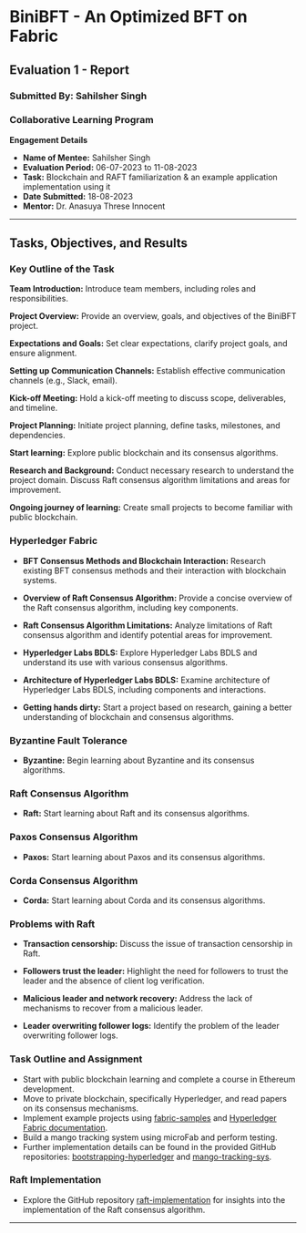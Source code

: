 # BiniBFT - An Optimized BFT on Fabric

## Evaluation 1 - Report

### Submitted By: Sahilsher Singh
### Collaborative Learning Program

**Engagement Details**

- **Name of Mentee:** Sahilsher Singh
- **Evaluation Period:** 06-07-2023 to 11-08-2023
- **Task:** Blockchain and RAFT familiarization & an example application implementation using it
- **Date Submitted:** 18-08-2023
- **Mentor:** Dr. Anasuya Threse Innocent

---

## Tasks, Objectives, and Results

### Key Outline of the Task

**Team Introduction:**
Introduce team members, including roles and responsibilities.

**Project Overview:**
Provide an overview, goals, and objectives of the BiniBFT project.

**Expectations and Goals:**
Set clear expectations, clarify project goals, and ensure alignment.

**Setting up Communication Channels:**
Establish effective communication channels (e.g., Slack, email).

**Kick-off Meeting:**
Hold a kick-off meeting to discuss scope, deliverables, and timeline.

**Project Planning:**
Initiate project planning, define tasks, milestones, and dependencies.

**Start learning:**
Explore public blockchain and its consensus algorithms.

**Research and Background:**
Conduct necessary research to understand the project domain. Discuss Raft consensus algorithm limitations and areas for improvement.

**Ongoing journey of learning:**
Create small projects to become familiar with public blockchain.

### Hyperledger Fabric

- **BFT Consensus Methods and Blockchain Interaction:**
  Research existing BFT consensus methods and their interaction with blockchain systems.

- **Overview of Raft Consensus Algorithm:**
  Provide a concise overview of the Raft consensus algorithm, including key components.

- **Raft Consensus Algorithm Limitations:**
  Analyze limitations of Raft consensus algorithm and identify potential areas for improvement.

- **Hyperledger Labs BDLS:**
  Explore Hyperledger Labs BDLS and understand its use with various consensus algorithms.

- **Architecture of Hyperledger Labs BDLS:**
  Examine architecture of Hyperledger Labs BDLS, including components and interactions.

- **Getting hands dirty:**
  Start a project based on research, gaining a better understanding of blockchain and consensus algorithms.

### Byzantine Fault Tolerance

- **Byzantine:**
  Begin learning about Byzantine and its consensus algorithms.

### Raft Consensus Algorithm

- **Raft:**
  Start learning about Raft and its consensus algorithms.

### Paxos Consensus Algorithm

- **Paxos:**
  Start learning about Paxos and its consensus algorithms.

### Corda Consensus Algorithm

- **Corda:**
  Start learning about Corda and its consensus algorithms.

### Problems with Raft

- **Transaction censorship:**
  Discuss the issue of transaction censorship in Raft.

- **Followers trust the leader:**
  Highlight the need for followers to trust the leader and the absence of client log verification.

- **Malicious leader and network recovery:**
  Address the lack of mechanisms to recover from a malicious leader.

- **Leader overwriting follower logs:**
  Identify the problem of the leader overwriting follower logs.

### Task Outline and Assignment

- Start with public blockchain learning and complete a course in Ethereum development.
- Move to private blockchain, specifically Hyperledger, and read papers on its consensus mechanisms.
- Implement example projects using [fabric-samples](https://github.com/Sandhu-Sahil/fabric-samples) and [Hyperledger Fabric documentation](https://hyperledger-fabric.readthedocs.io/en/latest/).
- Build a mango tracking system using microFab and perform testing.
- Further implementation details can be found in the provided GitHub repositories: [bootstrapping-hyperledger](https://github.com/Sandhu-Sahil/bootstrapping-hyperledger) and [mango-tracking-sys](https://github.com/Sandhu-Sahil/mango-tracking-sys).

### Raft Implementation

- Explore the GitHub repository [raft-implementation](https://github.com/Sandhu-Sahil/raft-implementation) for insights into the implementation of the Raft consensus algorithm.

---